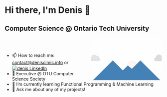 # Hi there, I'm Denis 👋 

## Computer Science @ Ontario Tech University 



<img align="right" src="background.gif"  width="45%" height="auto"><br><br>

- 📫 How to reach me: contact@deniscimic.info or <a href=https://www.linkedin.com/in/denis-cimic/ target="blank"> <img align="center" src=https://cdn.jsdelivr.net/npm/simple-icons@3.0.1/icons/linkedin.svg alt="denis LinkedIn" height="20" width="20" /> </a>
- 👯 Executive @ OTU Computer Science Society
- 🌱 I’m currently learning Functional Programming & Machine Learning
- 💬 Ask me about any of my projects!


<!--
- 🔭 I’m currently working on ...
- 🌱 I’m currently learning ...
- 👯 I’m looking to collaborate on ...
- 💬 Ask me about any of my projects
- 📫 How to reach me: contact@deniscimic.info <a href=mailto:contact@deniscimic.info target="blank"><img align="center" src=https://cdn.jsdelivr.net/npm/simple-icons@3.0.1/icons/gmail.svg alt="denis email" height="20" width="20" /></a> or <a href=https://www.linkedin.com/in/denis-cimic/ target="blank"> <img align="center" src=https://cdn.jsdelivr.net/npm/simple-icons@3.0.1/icons/linkedin.svg alt="denis LinkedIn" height="20" width="20" /> </a><a href=https://deniscimic.com target="blank">
<img align="center" src=https://cdn.jsdelivr.net/npm/simple-icons@3.0.1/icons/googlechrome.svg alt="deniscimic website" height="20" width="20" /></a>
- ⚡ Fun fact: ...
-->
